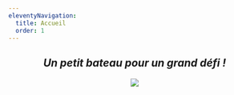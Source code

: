 ```yaml
---
eleventyNavigation:
  title: Accueil
  order: 1
---
```

<h2 style="text-align: center"><em>Un petit bateau pour un grand défi !</em></h2><h4 style="text-align: center"><img src="/images/titre_ok_1.jpg"></h4>